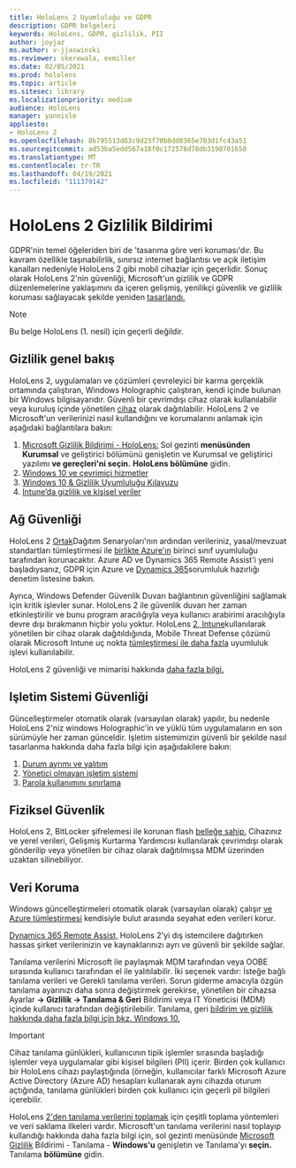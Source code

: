 ```yaml
---
title: HoloLens 2 Uyumluluğu ve GDPR
description: GDPR belgeleri
keywords: HoloLens, GDPR, gizlilik, PII
author: joyjaz
ms.author: v-jjaswinski
ms.reviewer: skerewala, evmiller
ms.date: 02/05/2021
ms.prod: hololens
ms.topic: article
ms.sitesec: library
ms.localizationpriority: medium
audience: HoloLens
manager: yannisle
appliesto:
- HoloLens 2
ms.openlocfilehash: 8b795513d83c9d23f70b8dd8365e703d1fc43a51
ms.sourcegitcommit: ad53ba5edd567a18f0c172578d78db3190701650
ms.translationtype: MT
ms.contentlocale: tr-TR
ms.lasthandoff: 04/19/2021
ms.locfileid: "111379142"
---
```

# <a name="hololens-2-privacy-statement"></a>HoloLens 2 Gizlilik Bildirimi

GDPR'nin temel öğeleriden biri de 'tasarıma göre veri koruması'dır. Bu kavram özellikle taşınabilirlik, sınırsız internet bağlantısı ve açık iletişim kanalları nedeniyle HoloLens 2 gibi mobil cihazlar için geçerlidir. Sonuç olarak HoloLens 2'nin [](https://docs.microsoft.com/hololens/security-architecture) güvenliği, Microsoft'un gizlilik ve GDPR düzenlemelerine yaklaşımını da içeren gelişmiş, yenilikçi güvenlik ve gizlilik koruması sağlayacak şekilde yeniden [tasarlandı.](https://privacy.microsoft.com/)

 >[!NOTE]
> Bu belge HoloLens (1. nesil) için geçerli değildir.

## <a name="privacy-overview"></a>Gizlilik genel bakış

HoloLens 2, uygulamaları ve çözümleri çevreleyici bir karma gerçeklik ortamında çalıştıran, Windows Holographic çalıştıran, kendi içinde bulunan bir Windows bilgisayarıdır. Güvenli bir çevrimdışı cihaz olarak kullanılabilir veya kuruluş içinde yönetilen [cihaz](https://docs.microsoft.com/mem/intune/fundamentals/windows-holographic-for-business) olarak dağıtılabilir. HoloLens 2 ve Microsoft'un verilerinizi nasıl kullandığını ve korumalarını anlamak için aşağıdaki bağlantılara bakın:
1. [Microsoft Gizlilik Bildirimi - HoloLens:](https://privacy.microsoft.com/privacystatement) Sol gezinti **menüsünden Kurumsal** ve geliştirici bölümünü genişletin ve Kurumsal ve geliştirici yazılımı **ve gereçleri'ni seçin.** **HoloLens bölümüne** gidin.
2.  [Windows 10 ve çevrimiçi hizmetler](https://privacy.microsoft.com/windows10privacy)
3.  [Windows 10 & Gizlilik Uyumluluğu Kılavuzu](https://docs.microsoft.com/windows/privacy/windows-10-and-privacy-compliance)
4.  [Intune’da gizlilik ve kişisel veriler](https://docs.microsoft.com/mem/intune/protect/privacy-personal-data)

## <a name="network-security"></a>Ağ Güvenliği
HoloLens 2 [Ortak](https://docs.microsoft.com/hololens/common-scenarios)Dağıtım Senaryoları'nın ardından verileriniz, yasal/mevzuat standartları tümleştirmesi ile [birlikte Azure'ın](https://docs.microsoft.com/azure/compliance/) birinci sınıf uyumluluğu tarafından korunacaktır. Azure AD ve Dynamics 365 Remote Assist'i yeni başladıysanız, GDPR için Azure ve [Dynamics 365](https://docs.microsoft.com/compliance/regulatory/gdpr-arc-azure-dynamics)sorumluluk hazırlığı denetim listesine bakın.

Ayrıca, Windows Defender Güvenlik Duvarı bağlantının güvenliğini sağlamak için kritik işlevler sunar. HoloLens 2 ile güvenlik duvarı her zaman etkinleştirilir ve bunu program aracılığıyla veya kullanıcı arabirimi aracılığıyla devre dışı bırakmanın hiçbir yolu yoktur. HoloLens [2, Intune](https://docs.microsoft.com/mem/intune/protect/device-compliance-get-started)kullanılarak yönetilen bir cihaz olarak dağıtıldığında, Mobile Threat Defense çözümü olarak Microsoft Intune uç nokta [tümleştirmesi ile daha fazla](https://docs.microsoft.com/mem/intune/protect/advanced-threat-protection) uyumluluk işlevi kullanılabilir. 

HoloLens 2 güvenliği ve mimarisi hakkında [daha fazla bilgi.](https://docs.microsoft.com/hololens/security-architecture)

## <a name="os-security"></a>Işletim Sistemi Güvenliği
Güncelleştirmeler otomatik olarak (varsayılan olarak) yapılır, bu nedenle HoloLens 2'niz windows Holographic'in ve yüklü tüm uygulamaların en son sürümüyle her zaman günceldir. Işletim sistemimizin güvenli bir şekilde nasıl tasarlanma hakkında daha fazla bilgi için aşağıdakilere bakın:
1. [Durum ayrımı ve yalıtım](https://docs.microsoft.com/hololens/security-state-separation-isolation)
1. [Yönetici olmayan işletim sistemi](https://docs.microsoft.com/hololens/security-adminless-os)
1. [Parola kullanımını sınırlama](https://docs.microsoft.com/hololens/security-limiting-password-use)

## <a name="physical-security"></a>Fiziksel Güvenlik
HoloLens 2, BitLocker şifrelemesi ile korunan flash [belleğe sahip.](https://docs.microsoft.com/hololens/security-encryption-data-protection) Cihazınız ve yerel verileri, Gelişmiş Kurtarma Yardımcısı kullanılarak çevrimdışı olarak gönderilip veya yönetilen bir cihaz olarak dağıtılmışsa MDM üzerinden uzaktan silinebiliyor. [](https://www.microsoft.com/p/advanced-recovery-companion/9p74z35sfrs8#activetab=pivot:overviewtab)

## <a name="data-protection"></a>Veri Koruma
Windows güncelleştirmeleri otomatik olarak (varsayılan olarak) çalışır [ve Azure tümleştirmesi](https://docs.microsoft.com/hololens/security-encryption-data-protection#Azure-integration) kendisiyle bulut arasında seyahat eden verileri korur. 

[Dynamics 365 Remote Assist,](https://docs.microsoft.com/hololens/hololens2-deployment-guide) HoloLens 2'yi dış istemcilere dağıtırken hassas şirket verilerinizin ve kaynaklarınızı ayrı ve güvenli bir şekilde sağlar. 

Tanılama verilerini Microsoft ile paylaşmak MDM tarafından veya OOBE sırasında kullanıcı tarafından el ile yalıtılabilir. İki seçenek vardır: İsteğe bağlı tanılama verileri ve Gerekli tanılama verileri. Sorun giderme amacıyla özgün tanılama ayarınızı daha sonra değiştirmek gerekirse, yönetilen bir cihazsa Ayarlar **-> Gizlilik -> Tanılama & Geri** Bildirimi veya IT Yöneticisi (MDM) içinde kullanıcı tarafından değiştirilebilir. Tanılama, geri [bildirim ve gizlilik hakkında daha fazla bilgi için bkz. Windows 10.](https://support.microsoft.com/windows/diagnostics-feedback-and-privacy-in-windows-10-28808a2b-a31b-dd73-dcd3-4559a5199319)

> [!Important]
> Cihaz tanılama günlükleri, kullanıcının tipik işlemler sırasında başladığı işlemler veya uygulamalar gibi kişisel bilgileri (PII) içerir. Birden çok kullanıcı bir HoloLens cihazı paylaştığında (örneğin, kullanıcılar farklı Microsoft Azure Active Directory (Azure AD) hesapları kullanarak aynı cihazda oturum açtığında, tanılama günlükleri birden çok kullanıcı için geçerli piI bilgileri içerebilir.

 

HoloLens [2'den tanılama verilerini toplamak](https://docs.microsoft.com/hololens/hololens-diagnostic-logs) için çeşitli toplama yöntemleri ve veri saklama ilkeleri vardır.  Microsoft'un tanılama verilerini nasıl toplayıp kullandığı hakkında daha fazla bilgi için, sol gezinti menüsünde [Microsoft Gizlilik](https://privacy.microsoft.com/privacystatement) Bildirimi - Tanılama - **Windows'u** genişletin ve Tanılama'yı **seçin.** Tanılama **bölümüne** gidin.
